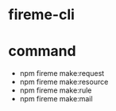 # fireme-cli


# command

 - npm fireme make:request
 - npm fireme make:resource
 - npm fireme make:rule
 - npm fireme make:mail
